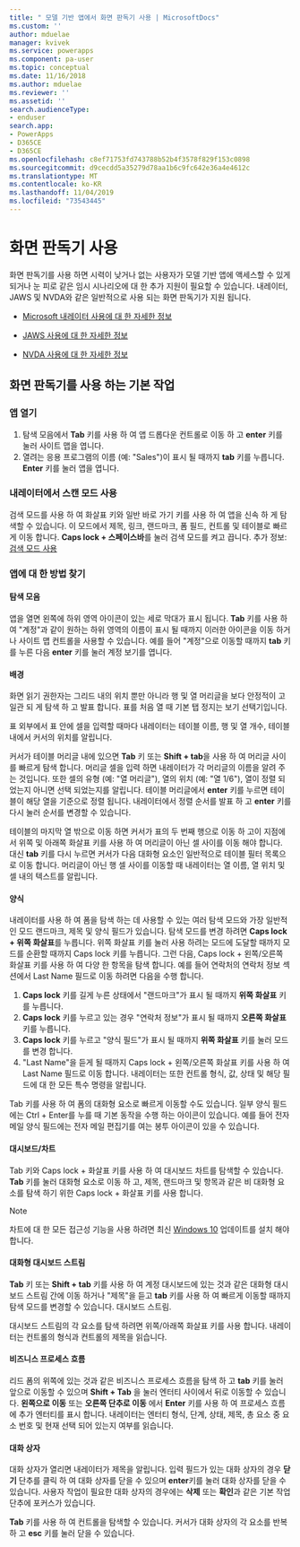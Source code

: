 ```yaml
---
title: " 모델 기반 앱에서 화면 판독기 사용 | MicrosoftDocs"
ms.custom: ''
author: mduelae
manager: kvivek
ms.service: powerapps
ms.component: pa-user
ms.topic: conceptual
ms.date: 11/16/2018
ms.author: mduelae
ms.reviewer: ''
ms.assetid: ''
search.audienceType:
- enduser
search.app:
- PowerApps
- D365CE
- D365CE
ms.openlocfilehash: c8ef71753fd743788b52b4f3578f829f153c0898
ms.sourcegitcommit: d9cecdd5a35279d78aa1b6c9fc642e36a4e4612c
ms.translationtype: MT
ms.contentlocale: ko-KR
ms.lasthandoff: 11/04/2019
ms.locfileid: "73543445"
---
```

# <a name="use-a-screen-reader"></a>화면 판독기 사용 


화면 판독기를 사용 하면 시력이 낮거나 없는 사용자가 모델 기반 앱에 액세스할 수 있게 되거나 눈 피로 같은 임시 시나리오에 대 한 추가 지원이 필요할 수 있습니다. 내레이터, JAWS 및 NVDA와 같은 일반적으로 사용 되는 화면 판독기가 지원 됩니다. 

- [Microsoft 내레이터 사용에 대 한 자세한 정보](https://support.microsoft.com/help/22798)
- [JAWS 사용에 대 한 자세한 정보](https://www.freedomscientific.com/Products/Blindness/JawsDocumentation)


- [NVDA 사용에 대 한 자세한 정보](https://www.nvaccess.org/get-help/)


## <a name="basic-tasks-using-a-screen-reader"></a>화면 판독기를 사용 하는 기본 작업 

### <a name="open-an-app"></a>앱 열기

1.  탐색 모음에서 **Tab** 키를 사용 하 여 앱 드롭다운 컨트롤로 이동 하 고 **enter** 키를 눌러 사이트 맵을 엽니다.
2.  열려는 응용 프로그램의 이름 (예: "Sales")이 표시 될 때까지 **tab** 키를 누릅니다. **Enter** 키를 눌러 앱을 엽니다.

### <a name="use-scan-mode-in-narrator"></a>내레이터에서 스캔 모드 사용
검색 모드를 사용 하 여 화살표 키와 일반 바로 가기 키를 사용 하 여 앱을 신속 하 게 탐색할 수 있습니다. 이 모드에서 제목, 링크, 랜드마크, 폼 필드, 컨트롤 및 테이블로 빠르게 이동 합니다. **Caps lock + 스페이스바**를 눌러 검색 모드를 켜고 끕니다. 추가 정보: [검색 모드 사용](https://support.microsoft.com/help/22809/windows-10-narrator-using-scan-mode)

### <a name="find-your-way-around-the-app"></a>앱에 대 한 방법 찾기

#### <a name="navigation-bar"></a>탐색 모음
앱을 열면 왼쪽에 하위 영역 아이콘이 있는 세로 막대가 표시 됩니다. **Tab** 키를 사용 하 여 "계정"과 같이 원하는 하위 영역의 이름이 표시 될 때까지 이러한 아이콘을 이동 하거나 사이트 맵 컨트롤을 사용할 수 있습니다. 예를 들어 "계정"으로 이동할 때까지 **tab** 키를 누른 다음 **enter** 키를 눌러 계정 보기를 엽니다.

#### <a name="grids"></a>배경
화면 읽기 권한자는 그리드 내의 위치 뿐만 아니라 행 및 열 머리글을 보다 안정적이 고 일관 되 게 탐색 하 고 발표 합니다. 표를 처음 열 때 기본 탭 정지는 보기 선택기입니다. 

표 외부에서 표 안에 셀을 입력할 때마다 내레이터는 테이블 이름, 행 및 열 개수, 테이블 내에서 커서의 위치를 알립니다.

커서가 테이블 머리글 내에 있으면 **Tab** 키 또는 **Shift + tab**을 사용 하 여 머리글 사이를 빠르게 탐색 합니다. 머리글 셀을 입력 하면 내레이터가 각 머리글의 이름을 알려 주는 것입니다. 또한 셀의 유형 (예: "열 머리글"), 열의 위치 (예: "열 1/6"), 열이 정렬 되었는지 아니면 선택 되었는지를 알립니다. 테이블 머리글에서 **enter** 키를 누르면 테이블이 해당 열을 기준으로 정렬 됩니다. 내레이터에서 정렬 순서를 발표 하 고 **enter** 키를 다시 눌러 순서를 변경할 수 있습니다.

테이블의 마지막 열 밖으로 이동 하면 커서가 표의 두 번째 행으로 이동 하 고이 지점에서 위쪽 및 아래쪽 화살표 키를 사용 하 여 머리글이 아닌 셀 사이를 이동 해야 합니다. 대신 **tab** 키를 다시 누르면 커서가 다음 대화형 요소인 일반적으로 테이블 필터 목록으로 이동 합니다. 머리글이 아닌 행 셀 사이를 이동할 때 내레이터는 열 이름, 열 위치 및 셀 내의 텍스트를 알립니다.

#### <a name="forms"></a>양식
내레이터를 사용 하 여 폼을 탐색 하는 데 사용할 수 있는 여러 탐색 모드와 가장 일반적인 모드 랜드마크, 제목 및 양식 필드가 있습니다. 탐색 모드를 변경 하려면 **Caps lock + 위쪽 화살표**를 누릅니다. 위쪽 화살표 키를 눌러 사용 하려는 모드에 도달할 때까지 모드를 순환할 때까지 Caps lock 키를 누릅니다. 그런 다음, Caps lock + 왼쪽/오른쪽 화살표 키를 사용 하 여 다양 한 항목을 탐색 합니다. 예를 들어 연락처의 연락처 정보 섹션에서 Last Name 필드로 이동 하려면 다음을 수행 합니다.

1.  **Caps lock** 키를 길게 누른 상태에서 "랜드마크"가 표시 될 때까지 **위쪽 화살표** 키를 누릅니다.
2.  **Caps lock** 키를 누르고 있는 경우 "연락처 정보"가 표시 될 때까지 **오른쪽 화살표** 키를 누릅니다.
3.  **Caps lock** 키를 누르고 "양식 필드"가 표시 될 때까지 **위쪽 화살표** 키를 눌러 모드를 변경 합니다.
4.  "Last Name"을 듣게 될 때까지 Caps lock + 왼쪽/오른쪽 화살표 키를 사용 하 여 Last Name 필드로 이동 합니다. 내레이터는 또한 컨트롤 형식, 값, 상태 및 해당 필드에 대 한 모든 특수 명령을 알립니다.

Tab 키를 사용 하 여 폼의 대화형 요소로 빠르게 이동할 수도 있습니다. 일부 양식 필드에는 Ctrl + Enter를 누를 때 기본 동작을 수행 하는 아이콘이 있습니다. 예를 들어 전자 메일 양식 필드에는 전자 메일 편집기를 여는 봉투 아이콘이 있을 수 있습니다. 

#### <a name="dashboardscharts"></a>대시보드/차트
Tab 키와 Caps lock + 화살표 키를 사용 하 여 대시보드 차트를 탐색할 수 있습니다. **Tab** 키를 눌러 대화형 요소로 이동 하 고, 제목, 랜드마크 및 항목과 같은 비 대화형 요소를 탐색 하기 위한 Caps lock + 화살표 키를 사용 합니다.


> [!NOTE]
> 차트에 대 한 모든 접근성 기능을 사용 하려면 최신 [Windows 10](https://www.microsoft.com/enable/products/windows10/default.aspx) 업데이트를 설치 해야 합니다.

#### <a name="interactive-dashboard-streams"></a>대화형 대시보드 스트림
**Tab** 키 또는 **Shift + tab** 키를 사용 하 여 계정 대시보드에 있는 것과 같은 대화형 대시보드 스트림 간에 이동 하거나 "제목"을 듣고 **tab** 키를 사용 하 여 빠르게 이동할 때까지 탐색 모드를 변경할 수 있습니다. 대시보드 스트림.

대시보드 스트림의 각 요소를 탐색 하려면 위쪽/아래쪽 화살표 키를 사용 합니다. 내레이터는 컨트롤의 형식과 컨트롤의 제목을 읽습니다.

#### <a name="business-process-flows"></a>비즈니스 프로세스 흐름
리드 폼의 위쪽에 있는 것과 같은 비즈니스 프로세스 흐름을 탐색 하 고 **tab** 키를 눌러 앞으로 이동할 수 있으며 **Shift + Tab** 을 눌러 엔터티 사이에서 뒤로 이동할 수 있습니다. **왼쪽으로 이동** 또는 **오른쪽 단추로 이동** 에서 **Enter** 키를 사용 하 여 프로세스 흐름에 추가 엔터티를 표시 합니다. 내레이터는 엔터티 형식, 단계, 상태, 제목, 총 요소 중 요소 번호 및 현재 선택 되어 있는지 여부를 읽습니다.

#### <a name="dialog-boxes"></a>대화 상자

대화 상자가 열리면 내레이터가 제목을 알립니다. 입력 필드가 있는 대화 상자의 경우 **닫기** 단추를 클릭 하 여 대화 상자를 닫을 수 있으며 **enter**키를 눌러 대화 상자를 닫을 수 있습니다. 사용자 작업이 필요한 대화 상자의 경우에는 **삭제** 또는 **확인**과 같은 기본 작업 단추에 포커스가 있습니다.

**Tab** 키를 사용 하 여 컨트롤을 탐색할 수 있습니다. 커서가 대화 상자의 각 요소를 반복 하 고 **esc** 키를 눌러 닫을 수 있습니다.


